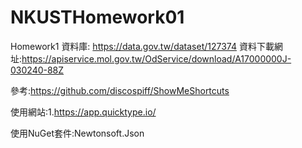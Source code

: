 # NKUSTHomework01
Homework1
資料庫: https://data.gov.tw/dataset/127374
資料下載網址:https://apiservice.mol.gov.tw/OdService/download/A17000000J-030240-88Z

參考:https://github.com/discospiff/ShowMeShortcuts

使用網站:1.https://app.quicktype.io/

使用NuGet套件:Newtonsoft.Json

